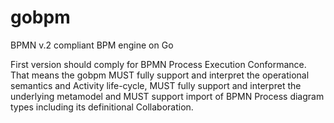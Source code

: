 # gobpm
BPMN v.2 compliant BPM engine on Go

First version should comply for BPMN Process Execution Conformance. That means the gobpm MUST fully support and interpret the operational semantics and Activity life-cycle, MUST fully support and interpret the underlying metamodel and MUST support import of BPMN Process diagram types
including its definitional Collaboration.